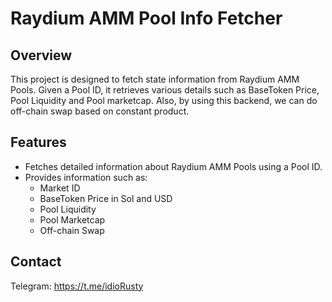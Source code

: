 # Raydium AMM Pool Info Fetcher

## Overview

This project is designed to fetch state information from Raydium AMM Pools. Given a Pool ID, it retrieves various details such as BaseToken Price, Pool Liquidity and Pool marketcap. Also, by using this backend, we can do off-chain swap based on constant product.

## Features

- Fetches detailed information about Raydium AMM Pools using a Pool ID.
- Provides information such as:
  - Market ID
  - BaseToken Price in Sol and USD
  - Pool Liquidity
  - Pool Marketcap
  - Off-chain Swap

## Contact
Telegram: https://t.me/idioRusty
